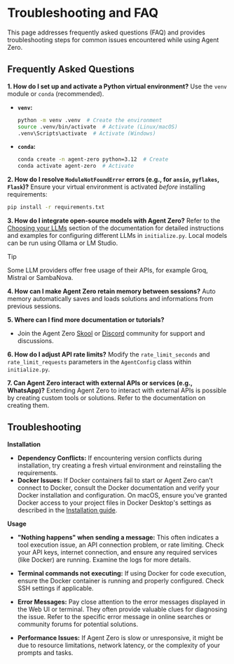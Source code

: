 # Troubleshooting and FAQ
This page addresses frequently asked questions (FAQ) and provides troubleshooting steps for common issues encountered while using Agent Zero.

## Frequently Asked Questions
**1. How do I set up and activate a Python virtual environment?**
Use the `venv` module or `conda` (recommended).
* **`venv`:**
    ```bash
    python -m venv .venv  # Create the environment
    source .venv/bin/activate  # Activate (Linux/macOS)
    .venv\Scripts\activate  # Activate (Windows)
    ```
* **`conda`:**
    ```bash
    conda create -n agent-zero python=3.12  # Create
    conda activate agent-zero  # Activate
    ```
**2. How do I resolve `ModuleNotFoundError` errors (e.g., for `ansio`, `pyflakes`, `Flask`)?**
Ensure your virtual environment is activated *before* installing requirements:

```bash
pip install -r requirements.txt
```

**3. How do I integrate open-source models with Agent Zero?**
Refer to the [Choosing your LLMs](installation.md#installing-and-using-ollama-local-models) section of the documentation for detailed instructions and examples for configuring different LLMs in `initialize.py`. Local models can be run using Ollama or LM Studio.

> [!TIP]  
> Some LLM providers offer free usage of their APIs, for example Groq, Mistral or SambaNova.

**4. How can I make Agent Zero retain memory between sessions?**
Auto memory automatically saves and loads solutions and informations from previous sessions.

**5. Where can I find more documentation or tutorials?**
*   Join the Agent Zero [Skool](https://www.skool.com/agent-zero) or [Discord](https://discord.gg/Z2tun2N3) community for support and discussions.

**6. How do I adjust API rate limits?**
Modify the `rate_limit_seconds` and `rate_limit_requests` parameters in the `AgentConfig` class within `initialize.py`.

**7. Can Agent Zero interact with external APIs or services (e.g., WhatsApp)?**
Extending Agent Zero to interact with external APIs is possible by creating custom tools or solutions. Refer to the documentation on creating them. 

## Troubleshooting

**Installation**
* **Dependency Conflicts:** If encountering version conflicts during installation, try creating a fresh virtual environment and reinstalling the requirements.
* **Docker Issues:** If Docker containers fail to start or Agent Zero can't connect to Docker, consult the Docker documentation and verify your Docker installation and configuration.  On macOS, ensure you've granted Docker access to your project files in Docker Desktop's settings as described in the [Installation guide](installation.md#2-install-docker-docker-desktop-application).

**Usage**
* **"Nothing happens" when sending a message:** This often indicates a tool execution issue, an API connection problem, or rate limiting. Check your API keys, internet connection, and ensure any required services (like Docker) are running.  Examine the logs for more details.

* **Terminal commands not executing:** If using Docker for code execution, ensure the Docker container is running and properly configured.  Check SSH settings if applicable.

* **Error Messages:** Pay close attention to the error messages displayed in the Web UI or terminal.  They often provide valuable clues for diagnosing the issue. Refer to the specific error message in online searches or community forums for potential solutions.

* **Performance Issues:** If Agent Zero is slow or unresponsive, it might be due to resource limitations, network latency, or the complexity of your prompts and tasks.